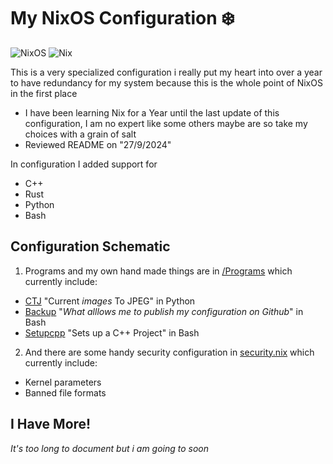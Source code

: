 # My NixOS Configuration ❄️

![NixOS](https://img.shields.io/badge/-NixOS-5277C3?style=flat-square&logo=nixos&logoColor=black) ![Nix](https://img.shields.io/badge/-Nix-7EBAFF?style=flat-square&logo=nixos&logoColor=black)

This is a very specialized configuration i really put my heart into over a year to have redundancy for my system because this is the whole point of NixOS in the first place

- I have been learning Nix for a Year until the last update of this configuration, I am no expert like some others maybe are so take my choices with a grain of salt
- Reviewed README on "27/9/2024"

In configuration I added support for

- C++
- Rust
- Python
- Bash

## Configuration Schematic

1. Programs and my own hand made things are in [/Programs](https://github.com/Masrkai/Nix_Configuration/tree/main/Programs "Programs") which currently include:

* [CTJ](https://github.com/Masrkai/Nix_Configuration/blob/main/Programs/ctj.py "CTJ") "Current *images* To JPEG" in Python
* [Backup](https://github.com/Masrkai/Nix_Configuration/blob/main/Programs/backup.sh "backup.sh") "*What alllows me to publish my configuration on Github*" in Bash
* [Setupcpp](https://github.com/Masrkai/Nix_Configuration/blob/main/Programs/setupcpp.sh "setupcpp.sh") "Sets up a C++ Project" in Bash

2. And there are some handy security configuration in [security.nix](https://github.com/Masrkai/Nix_Configuration/blob/main/security.nix "security.nix") which currently include:

* Kernel parameters
* Banned file formats

## I Have More!

_It's too long to document but i am going to soon_
